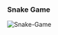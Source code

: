 <h3>Snake Game</h3>

![Snake-Game](https://socialify.git.ci/avinashkranjan/Snake-Game/image?description=1&font=Raleway&forks=1&issues=1&language=1&owner=1&pattern=Circuit%20Board&pulls=1&stargazers=1&theme=Dark)
